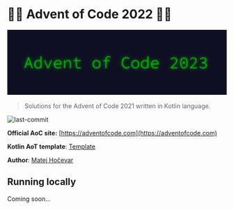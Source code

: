 # 🎄🦌 Advent of Code 2022 🍪🎅

![AoC2023 logo](https://raw.githubusercontent.com/orfeasa/advent-of-code-2023/master/header.png)

> Solutions for the Advent of Code 2021 written in Kotlin language.

![last-commit](https://img.shields.io/github/last-commit/matejhocevar/advent-of-code-2023?style=plastic)

**Official AoC site:** [https://adventofcode.com](https://adventofcode.com)

**Kotlin AoT template**: [Template](https://github.com/kotlin-hands-on/advent-of-code-kotlin-template)

**Author**: [Matej Hočevar](https://www.github.com/matejhocevar)

## Running locally

Coming soon...

